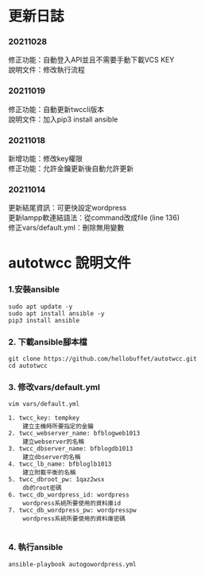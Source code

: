 # 更新日誌  

### 20211028  
修正功能：自動登入API並且不需要手動下載VCS KEY  
說明文件：修改執行流程  


### 20211019  
修正功能：自動更新twccli版本  
說明文件：加入pip3 install ansible  

### 20211018  
新增功能：修改key權限  
修正功能：允許金鑰更新後自動允許更新  

### 20211014  
更新結尾資訊：可更快設定wordpress  
更新lampp軟連結語法：從command改成file (line 136)  
修正vars/default.yml：刪除無用變數

# autotwcc 說明文件

### 1.安裝ansible
```
sudo apt update -y
sudo apt install ansible -y
pip3 install ansible

```
### 2. 下載ansible腳本檔
```
git clone https://github.com/hellobuffet/autotwcc.git
cd autotwcc  

```
### 3. 修改vars/default.yml
```
vim vars/default.yml
```

```
1. twcc_key: tempkey  
    建立主機時所要指定的金鑰
2. twcc_webserver_name: bfblogweb1013  
    建立webserver的名稱
3. twcc_dbserver_name: bfblogdb1013  
    建立dbserver的名稱
4. twcc_lb_name: bfbloglb1013  
    建立附載平衡的名稱
5. twcc_dbroot_pw: 1qaz2wsx  
    db的root密碼
6. twcc_db_wordpress_id: wordpress  
    wordpress系統所要使用的資料庫id
7. twcc_db_wordpress_pw: wordpresspw  
    wordpress系統所要使用的資料庫密碼
    
```

### 4. 執行ansible
```
ansible-playbook autogowordpress.yml  

```
